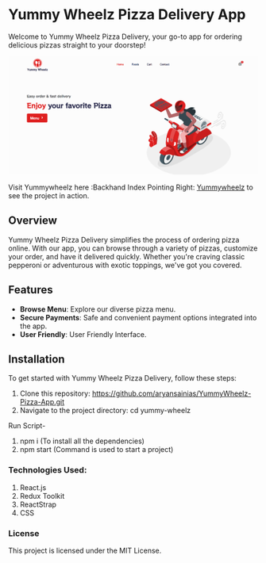 # Yummy Wheelz Pizza Delivery App

Welcome to Yummy Wheelz Pizza Delivery, your go-to app for ordering delicious pizzas straight to your doorstep!


![](demo.png)


Visit Yummywheelz here :Backhand Index Pointing Right:  [Yummywheelz](https://yummywheelzpizza.netlify.app/) to see the project in action.





## Overview

Yummy Wheelz Pizza Delivery simplifies the process of ordering pizza online. With our app, you can browse through a variety of pizzas, customize your order, and have it delivered quickly. Whether you're craving classic pepperoni or adventurous with exotic toppings, we've got you covered.

## Features

- **Browse Menu**: Explore our diverse pizza menu.
- **Secure Payments**: Safe and convenient payment options integrated into the app.
- **User Friendly**: User Friendly Interface.

## Installation

To get started with Yummy Wheelz Pizza Delivery, follow these steps:

1. Clone this repository: https://github.com/aryansainias/YummyWheelz-Pizza-App.git
2. Navigate to the project directory: cd yummy-wheelz

Run Script-
  
1. npm i   (To install all the dependencies)
2. npm start (Command is used to start a project)

### Technologies Used:

1. React.js
2. Redux Toolkit
3. ReactStrap
4. CSS

### License
This project is licensed under the MIT License.


